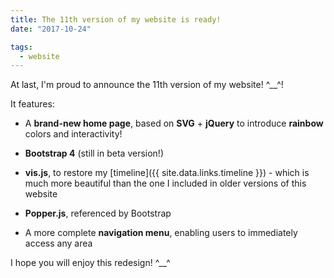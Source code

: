```yaml
---
title: The 11th version of my website is ready!
date: "2017-10-24"

tags:
  - website
---
```


At last, I'm proud to announce the 11th version of my website! ^\_\_^!

It features:

- A **brand-new home page**, based on **SVG** + **jQuery** to introduce **rainbow** colors and interactivity!

- **Bootstrap 4** (still in beta version!)

- **vis.js**, to restore my [timeline]({{ site.data.links.timeline }}) - which is much more beautiful than the one I included in older versions of this website

- **Popper.js**, referenced by Bootstrap

- A more complete **navigation menu**, enabling users to immediately access any area

I hope you will enjoy this redesign! ^\_\_^
